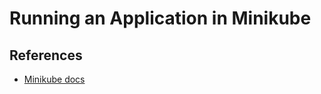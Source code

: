 # Running an Application in Minikube

## References
* [Minikube docs](https://kubernetes.io/docs/setup/minikube/)

